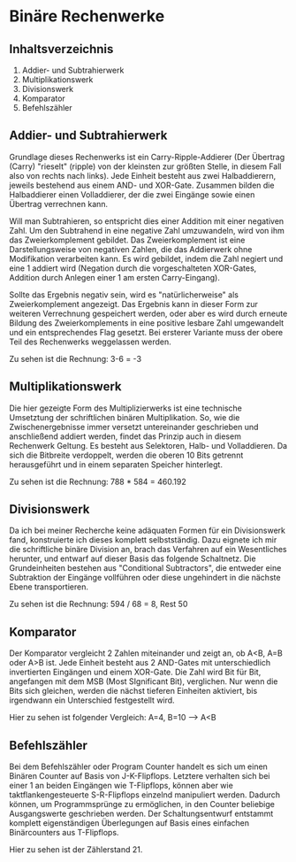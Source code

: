 # Binäre Rechenwerke

## Inhaltsverzeichnis
1. Addier- und Subtrahierwerk
2. Multiplikationswerk
3. Divisionswerk
4. Komparator
5. Befehlszähler

## Addier- und Subtrahierwerk
Grundlage dieses Rechenwerks ist ein Carry-Ripple-Addierer (Der Übertrag (Carry) "rieselt" (ripple) von der kleinsten zur größten Stelle, in diesem Fall also von rechts nach links). Jede Einheit besteht aus zwei Halbaddierern, jeweils bestehend aus einem AND- und XOR-Gate. Zusammen bilden die Halbaddierer einen Volladdierer, der die zwei Eingänge sowie einen Übertrag verrechnen kann. 

Will man Subtrahieren, so entspricht dies einer Addition mit einer negativen Zahl. Um den Subtrahend in eine negative Zahl umzuwandeln, wird von ihm das Zweierkomplement gebildet. Das Zweierkomplement ist eine Darstellungsweise von negativen Zahlen, die das Addierwerk ohne Modifikation verarbeiten kann. Es wird gebildet, indem die Zahl negiert und eine 1 addiert wird (Negation durch die vorgeschalteten XOR-Gates, Addition durch Anlegen einer 1 am ersten Carry-Eingang).

Sollte das Ergebnis negativ sein, wird es "natürlicherweise" als Zweierkomplement angezeigt. Das Ergebnis kann in dieser Form zur weiteren Verrechnung gespeichert werden, oder aber es wird durch erneute Bildung des Zweierkomplements in eine positive lesbare Zahl umgewandelt und ein entsprechendes Flag gesetzt. Bei ersterer Variante muss der obere Teil des Rechenwerks weggelassen werden.

Zu sehen ist die Rechnung: 3-6 = -3

## Multiplikationswerk

Die hier gezeigte Form des Multiplizierwerks ist eine technische Umsetztung der schriftlichen binären Multiplikation. So, wie die Zwischenergebnisse immer versetzt untereinander geschrieben und anschließend addiert werden, findet das Prinzip auch in diesem Rechenwerk Geltung. Es besteht aus Selektoren, Halb- und Volladdieren. Da sich die Bitbreite verdoppelt, werden die oberen 10 Bits getrennt herausgeführt und in einem separaten Speicher hinterlegt.

Zu sehen ist die Rechnung: 788 * 584 = 460.192
## Divisionswerk

Da ich bei meiner Recherche keine adäquaten Formen für ein Divisionswerk fand, konstruierte ich dieses komplett selbstständig. Dazu eignete ich mir die schriftliche binäre Division an, brach das Verfahren auf ein Wesentliches herunter, und entwarf auf dieser Basis das folgende Schaltnetz. Die Grundeinheiten bestehen aus "Conditional Subtractors", die entweder eine Subtraktion der Eingänge vollführen oder diese ungehindert in die nächste Ebene transportieren.

Zu sehen ist die Rechnung: 594 / 68 = 8, Rest 50

## Komparator

Der Komparator vergleicht 2 Zahlen miteinander und zeigt an, ob A<B, A=B oder A>B ist. Jede Einheit besteht aus 2 AND-Gates mit unterschiedlich invertierten Eingängen und einem XOR-Gate. Die Zahl wird Bit für Bit, angefangen mit dem MSB (Most SIgnificant Bit), verglichen. Nur wenn die Bits sich gleichen, werden die nächst tieferen Einheiten aktiviert, bis irgendwann ein Unterschied festgestellt wird. 

Hier zu sehen ist folgender Vergleich: A=4, B=10 --> A<B

## Befehlszähler

Bei dem Befehlszähler oder Program Counter handelt es sich um einen Binären Counter auf Basis von J-K-Flipflops. Letztere verhalten sich bei einer 1 an beiden Eingängen wie T-Flipflops, können aber wie taktflankengesteuerte S-R-Flipflops einzelnd manipuliert werden. Dadurch können, um Programmsprünge zu ermöglichen, in den Counter beliebige Ausgangswerte geschrieben werden. Der Schaltungsentwurf entstammt komplett eigenständigen Überlegungen auf Basis eines einfachen Binärcounters aus T-Flipflops. 

Hier zu sehen ist der Zählerstand 21.
